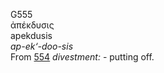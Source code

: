 <body>
  <p>G555<br>  ἀπέκδυσις  <br> apekdusis  <br><i>ap-ek‘-doo-sis </i><br>From <a href="g0554.htm">554</a>  <i>divestment:</i> - putting off.<br></p>
 </body>